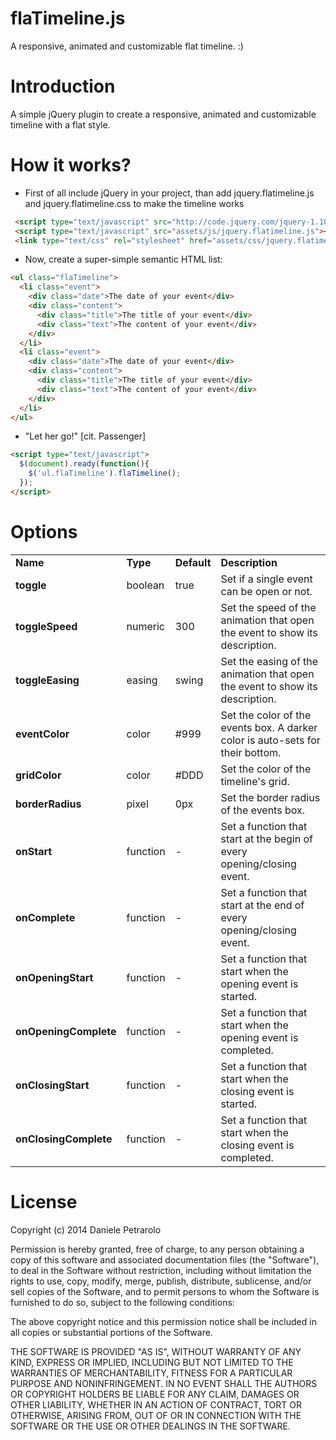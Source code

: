 flaTimeline.js
==============
A responsive, animated and customizable flat timeline. :)



Introduction
=============
A simple jQuery plugin to create a responsive, animated and customizable timeline with a flat style. 


How it works?
============
- First of all include jQuery in your project, than add jquery.flatimeline.js and jquery.flatimeline.css to make the timeline works
```html
 <script type="text/javascript" src="http://code.jquery.com/jquery-1.10.2.min.js"></script> 
 <script type="text/javascript" src="assets/js/jquery.flatimeline.js"></script> 
 <link type="text/css" rel="stylesheet" href="assets/css/jquery.flatimeline.css" />
```
- Now, create a super-simple semantic HTML list: 
```html
<ul class="flaTimeline"> 
  <li class="event"> 
    <div class="date">The date of your event</div> 
    <div class="content"> 
      <div class="title">The title of your event</div> 
      <div class="text">The content of your event</div> 
    </div> 
  </li>
  <li class="event"> 
    <div class="date">The date of your event</div> 
    <div class="content"> 
      <div class="title">The title of your event</div> 
      <div class="text">The content of your event</div> 
    </div> 
  </li>
</ul>
```
- "Let her go!" [cit. Passenger] 
```html
<script type="text/javascript"> 
  $(document).ready(function(){ 
    $('ul.flaTimeline').flaTimeline(); 
  }); 
</script>
```


Options
==========
<table>
					<tr>
						<td><strong>Name</strong></td>
						<td><strong>Type</strong></td>
						<td><strong>Default</strong></td>
						<td><strong>Description</strong></td>
					</tr>
					<tr>
						<td><strong>toggle</strong></td>
						<td>boolean</td>
						<td>true</td>
						<td>Set if a single event can be open or not.</td>
					</tr>
					<tr>
						<td><strong>toggleSpeed</strong></td>
						<td>numeric</td>
						<td>300</td>
						<td>Set the speed of the animation that open the event to show its description.</td>
					</tr>
					<tr>
						<td><strong>toggleEasing</strong></td>
						<td>easing</td>
						<td>swing</td>
						<td>Set the easing of the animation that open the event to show its description.</td>
					</tr>
					<tr>
						<td><strong>eventColor</strong></td>
						<td>color</td>
						<td>#999</td>
						<td>Set the color of the events box. A darker color is auto-sets for their bottom.</td>
					</tr>
					<tr>
						<td><strong>gridColor</strong></td>
						<td>color</td>
						<td>#DDD</td>
						<td>Set the color of the timeline's grid.</td>
					</tr>
					<tr>
						<td><strong>borderRadius</strong></td>
						<td>pixel</td>
						<td>0px</td>
						<td>Set the border radius of the events box.</td>
					</tr>
					<tr>
						<td><strong>onStart</strong></td>
						<td>function</td>
						<td>-</td>
						<td>Set a function that start at the begin of every opening/closing event.</td>
					</tr>
					<tr>
						<td><strong>onComplete</strong></td>
						<td>function</td>
						<td>-</td>
						<td>Set a function that start at the end of every opening/closing event.</td>
					</tr>
					<tr>
						<td><strong>onOpeningStart</strong></td>
						<td>function</td>
						<td>-</td>
						<td>Set a function that start when the opening event is started.</td>
					</tr>
					<tr>
						<td><strong>onOpeningComplete</strong></td>
						<td>function</td>
						<td>-</td>
						<td>Set a function that start when the opening event is completed.</td>
					</tr>
					<tr>
						<td><strong>onClosingStart</strong></td>
						<td>function</td>
						<td>-</td>
						<td>Set a function that start when the closing event is started.</td>
					</tr>
					<tr>
						<td><strong>onClosingComplete</strong></td>
						<td>function</td>
						<td>-</td>
						<td>Set a function that start when the closing event is completed.</td>
					</tr>
				</table>
				
				
License
==========

Copyright (c) 2014 Daniele Petrarolo

Permission is hereby granted, free of charge, to any person
obtaining a copy of this software and associated documentation
files (the "Software"), to deal in the Software without
restriction, including without limitation the rights to use,
copy, modify, merge, publish, distribute, sublicense, and/or sell
copies of the Software, and to permit persons to whom the
Software is furnished to do so, subject to the following
conditions:

The above copyright notice and this permission notice shall be
included in all copies or substantial portions of the Software.

THE SOFTWARE IS PROVIDED "AS IS", WITHOUT WARRANTY OF ANY KIND,
EXPRESS OR IMPLIED, INCLUDING BUT NOT LIMITED TO THE WARRANTIES
OF MERCHANTABILITY, FITNESS FOR A PARTICULAR PURPOSE AND
NONINFRINGEMENT. IN NO EVENT SHALL THE AUTHORS OR COPYRIGHT
HOLDERS BE LIABLE FOR ANY CLAIM, DAMAGES OR OTHER LIABILITY,
WHETHER IN AN ACTION OF CONTRACT, TORT OR OTHERWISE, ARISING
FROM, OUT OF OR IN CONNECTION WITH THE SOFTWARE OR THE USE OR
OTHER DEALINGS IN THE SOFTWARE.
